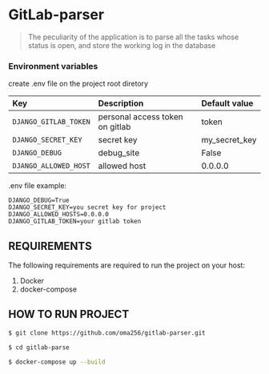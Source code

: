 GitLab-parser
==============================
> The peculiarity of the application is to parse all the tasks
> whose status is open, and store the working log in the database

### Environment variables
create .env file on the project root diretory

| Key    | Description   |    Default value  |
| :---         |     :---      |          :--- |
| `DJANGO_GITLAB_TOKEN`  | personal access token on gitlab  | token |
| `DJANGO_SECRET_KEY`  | secret key  | my_secret_key |
| `DJANGO_DEBUG`  | debug_site  | False |
| `DJANGO_ALLOWED_HOST`  | allowed host  | 0.0.0.0 |

.env file example:
```
DJANGO_DEBUG=True 
DJANGO_SECRET_KEY=you secret key for project 
DJANGO_ALLOWED_HOSTS=0.0.0.0 
DJANGO_GITLAB_TOKEN=your gitlab token 
```

REQUIREMENTS
------------
The following requirements are required to run the project on your host:
1) Docker
2) docker-compose


HOW TO RUN PROJECT
------------------
```.bash
$ git clone https://github.com/oma256/gitlab-parser.git
``` 
```.bash
$ cd gitlab-parse
``` 
```.bash
$ docker-compose up --build
``` 
